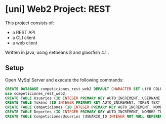 # [uni] Web2 Project: REST

This project consists of:
- a REST API
- a CLI client
- a web client

Written in java, using netbeans 8 and glassfish 4.1 .

## Setup
Open MySql Server and execute the following commands:

```SQL
CREATE DATABASE competiciones_rest_web2 DEFAULT CHARACTER SET utf8 COLLATE utf8_unicode_ci;
use competiciones_rest_web2;
CREATE TABLE Usuarios (ID INTEGER PRIMARY KEY AUTO_INCREMENT, USERNAME TEXT NOT NULL, PASSWORD TEXT NOT NULL);
CREATE TABLE Tokens (ID INTEGER PRIMARY KEY AUTO_INCREMENT, TOKEN TEXT, EXPIRY DATE, USUARIO_ID INTEGER NOT NULL REFERENCES Usuarios(ID));
CREATE TABLE Competiciones (ID INTEGER PRIMARY KEY AUTO_INCREMENT, NOMBRE TEXT NOT NULL);
CREATE TABLE Deportes (ID INTEGER PRIMARY KEY AUTO_INCREMENT, NOMBRE TEXT NOT NULL, TIPO TEXT NOT NULL, EQUIPOS TEXT NOT NULL, TAMANOEQUIPO TEXT NOT NULL, COMPETICION_ID INTEGER NOT NULL REFERENCES Competiciones(ID));
CREATE TABLE CompeticionesUsuarios (USUARIO_ID INTEGER NOT NULL REFERENCES Usuarios(ID), COMPETICION_ID INTEGER NOT NULL REFERENCES Competiciones(ID));
```
